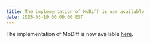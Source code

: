 ```yaml
---
title: The implementation of MoDiff is now available
date: 2025-06-19 00:00:00 EST
---
```


The implementation of MoDiff is now available [here](https://github.com/WeizhiGao/MoDiff).